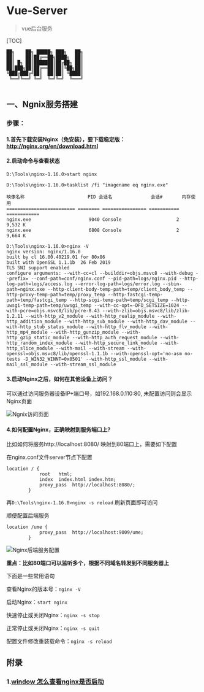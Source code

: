 # Vue-Server
> vue后台服务



[TOC]

```
██╗    ██╗ █████╗ ███╗   ██╗
██║    ██║██╔══██╗████╗  ██║
██║ █╗ ██║███████║██╔██╗ ██║
██║███╗██║██╔══██║██║╚██╗██║
╚███╔███╔╝██║  ██║██║ ╚████║
 ╚══╝╚══╝ ╚═╝  ╚═╝╚═╝  ╚═══╝
                            
```

## 一、Ngnix服务搭建

### 步骤：

#### 1.首先下载安装Nginx（免安装），要下载稳定版：http://nginx.org/en/download.html

#### 2.启动命令与查看状态

 ```
D:\Tools\nginx-1.16.0>start nginx

D:\Tools\nginx-1.16.0>tasklist /fi "imagename eq nginx.exe"

映像名称                       PID 会话名              会话#       内存使用
========================= ======== ================ =========== ============
nginx.exe                     9040 Console                    2      9,532 K
nginx.exe                     6808 Console                    2      9,664 K

D:\Tools\nginx-1.16.0>nginx -V
nginx version: nginx/1.16.0
built by cl 16.00.40219.01 for 80x86
built with OpenSSL 1.1.1b  26 Feb 2019
TLS SNI support enabled
configure arguments: --with-cc=cl --builddir=objs.msvc8 --with-debug --prefix= --conf-path=conf/nginx.conf --pid-path=logs/nginx.pid --http-log-path=logs/access.log --error-log-path=logs/error.log --sbin-path=nginx.exe --http-client-body-temp-path=temp/client_body_temp --http-proxy-temp-path=temp/proxy_temp --http-fastcgi-temp-path=temp/fastcgi_temp --http-scgi-temp-path=temp/scgi_temp --http-uwsgi-temp-path=temp/uwsgi_temp --with-cc-opt=-DFD_SETSIZE=1024 --with-pcre=objs.msvc8/lib/pcre-8.43 --with-zlib=objs.msvc8/lib/zlib-1.2.11 --with-http_v2_module --with-http_realip_module --with-http_addition_module --with-http_sub_module --with-http_dav_module --with-http_stub_status_module --with-http_flv_module --with-http_mp4_module --with-http_gunzip_module --with-http_gzip_static_module --with-http_auth_request_module --with-http_random_index_module --with-http_secure_link_module --with-http_slice_module --with-mail --with-stream --with-openssl=objs.msvc8/lib/openssl-1.1.1b --with-openssl-opt='no-asm no-tests -D_WIN32_WINNT=0x0501' --with-http_ssl_module --with-mail_ssl_module --with-stream_ssl_module
 ```

#### 3.启动Nginx之后，如何在其他设备上访问？

可以通过访问服务器设备IP+端口号，如192.168.0.110:80, 未配置访问则会显示Nginx页面

![Ngnix访问页面](/RES/nginx_access.PNG)

#### 4.如何配置Nginx，正确映射到服务端口上?

比如如何将服务http://localhost:8080/ 映射到80端口上，需要如下配置

在nginx.conf文件server节点下配置

```nginx
location / {
            root   html;
            index  index.html index.htm;
			proxy_pass  http://localhost:8080/;
        }
```

再`D:\Tools\nginx-1.16.0>nginx -s reload` 刷新页面即可访问

顺便配置后端服务

```nginx
location /ume {
			proxy_pass  http://localhost:9009/ume;
        }
```

![Nginx后端服务配置](E:\PHENIX\GIT\Phenix-Manager\RES\Nginx_access2.PNG)





**重点：比如80端口可以监听多个，根据不同域名转发到不同服务器上**



下面是一些常用语句

查看Nginx的版本号：`nginx -V`

启动Nginx：`start nginx`

快速停止或关闭Nginx：`nginx -s stop`

正常停止或关闭Nginx：`nginx -s quit`

配置文件修改重装载命令：`nginx -s reload`




## 附录

### 1.[window 怎么查看nginx是否启动](https://jingyan.baidu.com/article/f79b7cb33acfed9145023e78.html)

